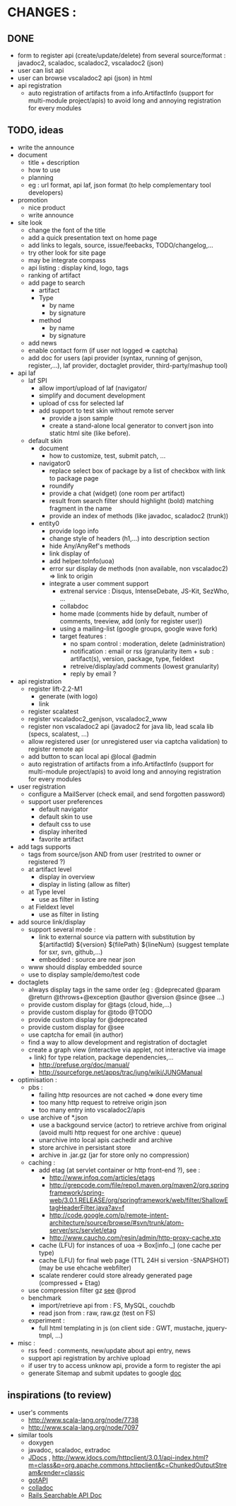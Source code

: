 CHANGES :
=========

## DONE
* form to register api (create/update/delete) from several source/format : javadoc2, scaladoc, scaladoc2, vscaladoc2 (json)
* user can list api
* user can browse vscaladoc2 api (json) in html
* api registration 
  * auto registration of artifacts from a info.ArtifactInfo (support for multi-module project/apis) to avoid long and annoying registration for every modules

## TODO, ideas
* write the announce
* document
  * title + description
  * how to use
  * planning
  * eg : url format, api laf, json format (to help complementary tool developers)
* promotion
  * nice product
  * write announce
* site look
  * change the font of the title
  * add a quick presentation text on home page
  * add links to legals, source, issue/feebacks, TODO/changelog,...
  * try other look for site page
  * may be integrate compass
  * api listing : display kind, logo, tags 
  * ranking of artifact
  * add page to search
    * artifact
    * Type
      * by name
      * by signature
    * method
      * by name
      * by signature  
  * add news
  * enable contact form (if user not logged => captcha)
  * add doc for users (api provider (syntax, running of genjson, register,...), laf provider, doctaglet provider, third-party/mashup tool)
* api laf
  * laf SPI
    * allow import/upload of laf (navigator/
    * simplify and document development
    * upload of css for selected laf
    * add support to test skin without remote server
      * provide a json sample
      * create a stand-alone local generator to convert json into static html site (like before).
  * default skin
    * document 
      * how to customize, test, submit patch, ...
    * navigator0
      * replace select box of package by a list of checkbox with link to package page
      * roundify
      * provide a chat (widget) (one room per artifact)
      * result from search filter should highlight (bold) matching fragment in the name
      * provide an index of methods (like javadoc, scaladoc2 (trunk))
    * entity0
      * provide logo info
      * change style of headers (h1,...) into description section
      * hide Any/AnyRef's methods
      * link display of
      * add helper.toInfo(uoa)
      * error sur display de methods (non available, non vscaladoc2) => link to origin
      * integrate a user comment support
        * extrenal service : Disqus, IntenseDebate, JS-Kit, SezWho, ...
        * collabdoc
        * home made (comments hide by default, number of comments, treeview, add (only for register user))
        * using a mailing-list (google groups, google wave fork)
        * target features :
          * no spam control : moderation, delete (administration)
          * notification : email or rss (granularity item + sub : artifact(s), version, package, type, fieldext 
          * retreive/display/add comments (lowest granularity)
          * reply by email ?
* api registration
  * register lift-2.2-M1
    * generate (with logo)
    * link
  * register scalatest
  * register vscaladoc2_genjson, vscaladoc2_www
  * register non vscaladoc2 api (javadoc2 for java lib, lead scala lib (specs, scalatest, ...)
  * allow registered user (or unregistered user via captcha validation) to register remote api
  * add button to scan local api @local @admin
  * auto registration of artifacts from a info.ArtifactInfo (support for multi-module project/apis) to avoid long and annoying registration for every modules
* user registration
  * configure a MailServer (check email, and send forgotten password)
  * support user preferences
    * default navigator
    * default skin to use
    * default css to use
    * display inherited
    * favorite artifact  
* add tags supports
  * tags from source/json AND from user (restrited to owner or registered ?)
  * at artifact level
    * display in overview
    * display in listing (allow as filter)
  * at Type level
    * use as filter in listing
  * at Fieldext level
    * use as filter in listing
* add source link/display
  * support several mode :
    * link to external source via pattern with substitution by ${artifactId} ${version} ${filePath} ${lineNum} (suggest template for sxr, svn, github,...)
    * embedded : source are near json
  * www should display embedded source
  * use to display sample/demo/test code
* doctaglets
  * always display tags in the same order (eg : @deprecated @param @return @throws+@exception @author @version @since @see ...)
  * provide custom display for @tags (cloud, hide,...)
  * provide custom display for @todo @TODO
  * provide custom display for @deprecated
  * provide custom display for @see
  * use captcha for email (in author)
  * find a way to allow development and registration of doctaglet
  * create a graph view (interactive via applet, not interactive via image + link) for type relation, package dependencies,...
    * http://prefuse.org/doc/manual/
    * http://sourceforge.net/apps/trac/jung/wiki/JUNGManual 
* optimisation :
  * pbs :
    * failing http resources are not cached => done every time
    * too many http request to retreive origin json
    * too many entry into vscaladoc2/apis
  * use archive of *.json
    * use a backgound service (actor) to retrieve archive from original (avoid multi http request for one archive : queue)
    * unarchive into local apis cachedir and archive
    * store archive in persistant store
    * archive in .jar.gz (jar for store only no compression)
  * caching :
    * add etag (at servlet container or http front-end ?), see :	
      * http://www.infoq.com/articles/etags	
      * http://grepcode.com/file/repo1.maven.org/maven2/org.springframework/spring-web/3.0.1.RELEASE/org/springframework/web/filter/ShallowEtagHeaderFilter.java?av=f
      * http://code.google.com/p/remote-intent-architecture/source/browse/#svn/trunk/atom-server/src/servlet/etag	
      * http://www.caucho.com/resin/admin/http-proxy-cache.xtp	
    * cache (LFU) for instances  of uoa -> Box[info._]	(one cache per type)
    * cache (LFU) for final web page (TTL 24H si version -SNAPSHOT) (may be use ehcache webfilter)	
    * scalate renderer could store already generated page (compressed + Etag)	
  * use compression filter gz [see](http://onjava.com/pub/a/onjava/2003/11/19/filters.html) @prod
  * benchmark
    * import/retrieve api from : FS, MySQL, couchdb
    * read json from  : raw, raw.gz (test on FS)
  * experiment :
    * full html templating in js (on client side : GWT, mustache, jquery-tmpl, ...)
* misc :
  * rss feed : comments, new/update about api entry, news
  * support api registration by archive upload
  * if user try to access unknow api, provide a form to register the api
  * generate Sitemap and submit updates to google [doc](http://www.google.com/support/webmasters/bin/answer.py?answer=183668)
  
## inspirations (to review)

* user's comments
  * http://www.scala-lang.org/node/7738
  * http://www.scala-lang.org/node/7097
* similar tools
  * doxygen
  * javadoc, scaladoc, extradoc
  * [JDocs](http://jdocs.com) , http://www.jdocs.com/httpclient/3.0.1/api-index.html?m=class&p=org.apache.commons.httpclient&c=ChunkedOutputStream&render=classic
  * [gotAPI](http://www.gotapi.com/contribute/index.html)
  * [colladoc](http://code.google.com/p/collaborative-scaladoc)
  * [Rails Searchable API Doc](http://railsapi.com/)
